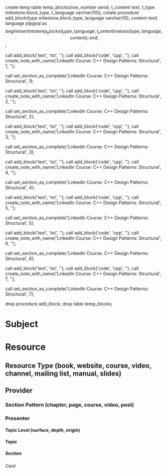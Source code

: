 create temp table temp_blocks(row_number serial, t_content text, t_type milestone.block_type, t_language varchar(10));
create procedure add_block(type milestone.block_type, language varchar(10), content text) language plpgsql as $$ begin insert into temp_blocks (t_type, t_language, t_content) values (type, language, content); end; $$;

call add_block('text', 'txt', '');
call add_block('code', 'cpp', '');
call create_note_with_name('LinkedIn Course: C++ Design Patterns: Structural', 1, '');

call set_section_as_complete('LinkedIn Course: C++ Design Patterns: Structural', 1);

call add_block('text', 'txt', '');
call add_block('code', 'cpp', '');
call create_note_with_name('LinkedIn Course: C++ Design Patterns: Structural', 2, '');

call set_section_as_complete('LinkedIn Course: C++ Design Patterns: Structural', 2);

call add_block('text', 'txt', '');
call add_block('code', 'cpp', '');
call create_note_with_name('LinkedIn Course: C++ Design Patterns: Structural', 3, '');

call set_section_as_complete('LinkedIn Course: C++ Design Patterns: Structural', 3);

call add_block('text', 'txt', '');
call add_block('code', 'cpp', '');
call create_note_with_name('LinkedIn Course: C++ Design Patterns: Structural', 4, '');

call set_section_as_complete('LinkedIn Course: C++ Design Patterns: Structural', 4);

call add_block('text', 'txt', '');
call add_block('code', 'cpp', '');
call create_note_with_name('LinkedIn Course: C++ Design Patterns: Structural', 5, '');

call set_section_as_complete('LinkedIn Course: C++ Design Patterns: Structural', 5);

call add_block('text', 'txt', '');
call add_block('code', 'cpp', '');
call create_note_with_name('LinkedIn Course: C++ Design Patterns: Structural', 6, '');

call set_section_as_complete('LinkedIn Course: C++ Design Patterns: Structural', 6);

call add_block('text', 'txt', '');
call add_block('code', 'cpp', '');
call create_note_with_name('LinkedIn Course: C++ Design Patterns: Structural', 7, '');

call set_section_as_complete('LinkedIn Course: C++ Design Patterns: Structural', 7);

drop procedure add_block;
drop table temp_blocks;
# Subject
# Resource
## Resource Type (book, website, course, video, channel, mailing list, manual, slides)
## Provider
### Section Pattern (chapter, page, course, video, post)
### Presenter

#### Topic Level (surface, depth, origin)
#### Topic

##### Section

###### Card
